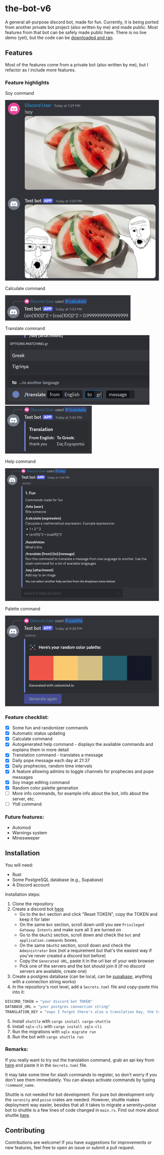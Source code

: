 # the-bot-v6

A general all-purpose discord bot, made for fun. Currently, it is being ported from another private bot project (also written by me) and made public. Most features from that bot can be safely made public here. There is no live demo (yet), but the code can be [downloaded and ran](#installation).


## Features

Most of the features come from a private bot (also written by me), but I refactor as I include more features. 

### Feature highlights

Soy command

![soy-command](images/soy-command.png)

Calculate command

![calculate-command](images/calculate-command.png)

Translate command

![translate-command-1](images/translate-command-1.png)
![translate-command-2](images/translate-command-2.png)

Help command

![calculate-command](images/help-command.png)

Palette command

![palette-command](images/palette-command.png)


### Feature checklist:
- [x] Some fun and randomizer commands
- [x] Automatic status updating
- [x] Calculate command
- [x] Autogenerated help command - displays the available commands and explains them in more detail
- [x] Translation command - translates a message
- [x] Daily pope message each day at 21:37 
- [x] Daily prophecies, random time intervals
- [x] A feature allowing admins to toggle channels for prophecies and pope messages
- [x] Soy image editing command
- [x] Random color palette generation
- [ ] More info commands, for example info about the bot, info about the server, etc.
- [ ] Ytdl command

### Future features:
- Automod
- Warnings system
- Minesweeper


## Installation

You will need:
- Rust
- Some PostgreSQL database (e.g., Supabase)
- A Discord account

Installation steps:
1. Clone the repository
2. Create a discord bot [here](https://discord.com/developers/applications)
    - Go to the `Bot` section and click "Reset TOKEN", copy the TOKEN and keep it for later
    - On the same `Bot` section, scroll down until you see `Privileged Gateway Intents` and make sure all 3 are turned on
    - Go to the `OAuth2` section, scroll down and check the `bot` and `application.commands` boxes.
    - On the same `OAuth2` section, scroll down and check the `Administrator` box (not a requirement but that's the easiest way if you've never created a discord bot before)
    - Copy the `Generated URL`, paste it in the url bar of your web browser
    - Pick one of the servers and the bot should join it (if no discord servers are available, create one)
3. Create a postgres database (can be local, can be [supabase](https://supabase.com/), anything with a connection string works)
4. In the repository's root level, add a `Secrets.toml` file and copy-paste this into it:
```sh
DISCORD_TOKEN = "your discord bot TOKEN"
DATABASE_URL = "your postgres connection string"
TRANSLATION_KEY = "oops I forgot there's also a translation key, the translation feature isn't that impressive anyway, leave this as is"
```
5. Install `shuttle` with `cargo install cargo-shuttle`
6. Install `sqlx-cli` with `cargo install sqlx-cli`
7. Run the migrations with `sqlx migrate run`
6. Run the bot with `cargo shuttle run`

### Remarks: 
If you really want to try out the translation command, grab an api key from [here](https://rapidapi.com/translated/api/mymemory-translation-memory) and paste it in the `Secrets.toml` file.

It may take some time for slash commands to register, so don't worry if you don't see them immediately. You can always activate commands by typing `!command_name`.

Shuttle is not needed for bot development. For pure bot development only the `serenity` and `poise` crates are needed. However, shuttle makes deployment way easier, besides that all it takes to migrate a serenity+poise bot to shuttle is a few lines of code changed in `main.rs`. Find out more about shuttle [here](https://www.shuttle.rs/).


## Contributing

Contributions are welcome! If you have suggestions for improvements or new features, feel free to open an issue or submit a pull request.


